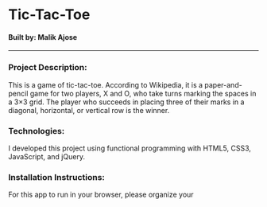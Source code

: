 # Tic-Tac-Toe
#### Built by: Malik Ajose

---

### Project Description:
This is a game of tic-tac-toe. According to Wikipedia, it is a paper-and-pencil game for two players, X and O, who take turns marking the spaces in a 3×3 grid. The player who succeeds in placing three of their marks in a diagonal, horizontal, or vertical row is the winner.

### Technologies:
I developed this project using functional programming with HTML5, CSS3, JavaScript, and jQuery.

### Installation Instructions:
For this app to run in your browser, please organize your <script> in the HTML file as shown below:
  
            `<script
	          src="https://cdnjs.cloudflare.com/ajax/libs/jquery/3.5.1/jquery.min.js"
	          integrity="sha512-bLT0Qm9VnAYZDflyKcBaQ2gg0hSYNQrJ8RilYldYQ1FxQYoCLtUjuuRuZo+fjqhx/qtq/1itJ0C2ejDxltZVFg=="
	          crossorigin="anonymous"></script>
	          <script src="./app.js"></script>
        </body>
    </html>`
